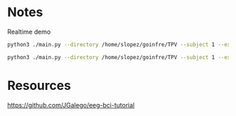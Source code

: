 # Notes

Realtime demo
```bash
python3 ./main.py --directory /home/slopez/goinfre/TPV --subject 1 --experiment 1 --disable-tunning --disable-wavelet  --force-processing --train

python3 ./main.py --directory /home/slopez/goinfre/TPV --subject 1 --experiment 1 --realtime --predict
```


# Resources

https://github.com/JGalego/eeg-bci-tutorial